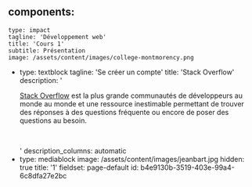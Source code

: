 components:
  -
    type: impact
    tagline: 'Développement web'
    title: 'Cours 1'
    subtitle: Présentation
    image: /assets/content/images/college-montmorency.png
  -
    type: textblock
    tagline: 'Se créer un compte'
    title: 'Stack Overflow'
    description: '<p><a href="https://stackoverflow.com" target="_blank">Stack Overflow</a> est la plus grande communautés de développeurs au monde au monde et une ressource inestimable permettant de trouver des réponses à des questions fréquente ou encore de poser des questions au besoin.</p><p><br></p>'
    description_columns: automatic
  -
    type: mediablock
    image: /assets/content/images/jeanbart.jpg
hidden: true
title: '1'
fieldset: page-default
id: b4e9130b-3519-403e-99a4-6c8dfa27e2bc
